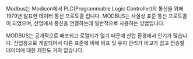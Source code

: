 Modbus는 Modicon에서 PLC(Programmable Logic Controller)의 통신을 위해 1979년 발표한 데이터 통신 프로토콜 입니다. MODBUS는 사실상 표준 통신 프로토콜이 되었으며, 산업에서 통신을 연결하는데 일반적으로 사용하는 방법입니다.

MODBUS는 공개적으로 배포되고 로열티가 없기 때문에 산업 환경에서 인기가 많습니다. 산업용으로 개발되어서 다른 표준에 비해 비표 및 유지 관리가 비교가 쉽고 전송할 데이터에 대한 제한도 거의 없습니다.



